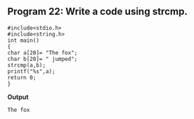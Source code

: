 ## Program 22: Write a code using strcmp.
```
#include<stdio.h>
#include<string.h>
int main()
{	
char a[20]= "The fox";
char b[20]= " jumped";
strcmp(a,b);
printf("%s",a);
return 0;
}
```
**Output**
```
The fox
```
